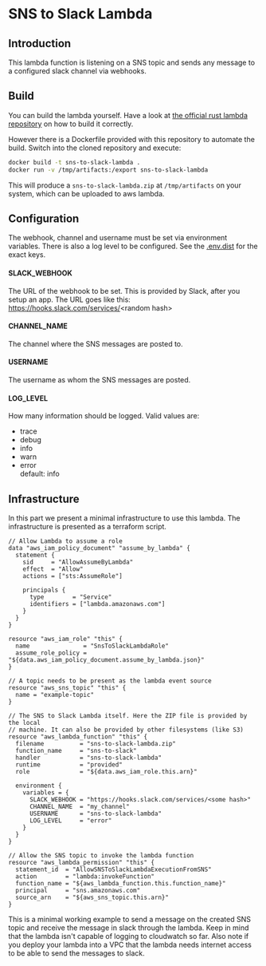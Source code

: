 # SNS to Slack Lambda

## Introduction
This lambda function is listening on a SNS topic and sends any message to a
configured slack channel via webhooks.

## Build
You can build the lambda yourself. Have a look at [the official rust
lambda repository](https://github.com/awslabs/aws-lambda-rust-runtime) on how
to build it correctly.

However there is a Dockerfile provided with this repository to automate the
build. Switch into the cloned repository and execute:

```sh
docker build -t sns-to-slack-lambda .
docker run -v /tmp/artifacts:/export sns-to-slack-lambda
```

This will produce a `sns-to-slack-lambda.zip` at `/tmp/artifacts` on your
system, which can be uploaded to aws lambda.

## Configuration
The webhook, channel and username must be set via environment
variables. There is also a log level to be configured. See the
[.env.dist](https://github.com/demvsystems/sns-to-slack-lambda/blob/master/.env.dist)
for the exact keys.

#### SLACK_WEBHOOK
The URL of the webhook to be set. This is provided by Slack, after you setup an
app. The URL goes like this: https://hooks.slack.com/services/<random hash\>

#### CHANNEL_NAME
The channel where the SNS messages are posted to.

#### USERNAME
The username as whom the SNS messages are posted.

#### LOG_LEVEL
How many information should be logged. Valid values are:
- trace
- debug
- info
- warn
- error  
default: info

## Infrastructure
In this part we present a minimal infrastructure to use this lambda. The
infrastructure is presented as a terraform script.
```hcl
// Allow Lambda to assume a role
data "aws_iam_policy_document" "assume_by_lambda" {
  statement {
    sid     = "AllowAssumeByLambda"
    effect  = "Allow"
    actions = ["sts:AssumeRole"]

    principals {
      type        = "Service"
      identifiers = ["lambda.amazonaws.com"]
    }
  }
}

resource "aws_iam_role" "this" {
  name               = "SnsToSlackLambdaRole"
  assume_role_policy = "${data.aws_iam_policy_document.assume_by_lambda.json}"
}

// A topic needs to be present as the lambda event source
resource "aws_sns_topic" "this" {
  name = "example-topic"
}

// The SNS to Slack Lambda itself. Here the ZIP file is provided by the local
// machine. It can also be provided by other filesystems (like S3)
resource "aws_lambda_function" "this" {
  filename          = "sns-to-slack-lambda.zip"
  function_name     = "sns-to-slack"
  handler           = "sns-to-slack-lambda"
  runtime           = "provided"
  role              = "${data.aws_iam_role.this.arn}"

  environment {
    variables = {
      SLACK_WEBHOOK = "https://hooks.slack.com/services/<some hash>"
      CHANNEL_NAME  = "my_channel"
      USERNAME      = "sns-to-slack-lambda"
      LOG_LEVEL     = "error"
    }
  }
}

// Allow the SNS topic to invoke the lambda function
resource "aws_lambda_permission" "this" {
  statement_id  = "AllowSNSToSlackLambdaExecutionFromSNS"
  action        = "lambda:invokeFunction"
  function_name = "${aws_lambda_function.this.function_name}"
  principal     = "sns.amazonaws.com"
  source_arn    = "${aws_sns_topic.this.arn}"
}
```

This is a minimal working example to send a message on the created SNS topic
and receive the message in slack through the lambda. Keep in mind that the
lambda isn't capable of logging to cloudwatch so far. Also note if you deploy
your lambda into a VPC that the lambda needs internet access to be able to send
the messages to slack.
